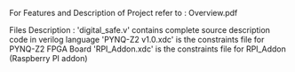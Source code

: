 For Features and Description of Project refer to : Overview.pdf

Files Description : 
'digital_safe.v' contains complete source description code in verilog language
'PYNQ-Z2 v1.0.xdc' is the constraints file for PYNQ-Z2 FPGA Board
'RPI_Addon.xdc' is the constraints file for RPI_Addon (Raspberry PI addon)
